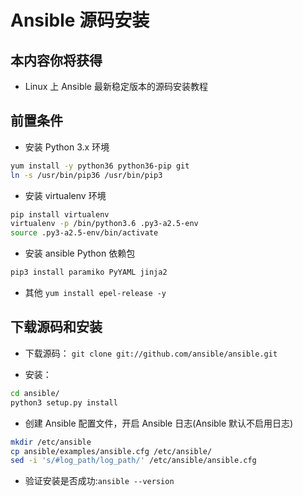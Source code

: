 # Ansible 源码安装

## 本内容你将获得

- Linux 上 Ansible 最新稳定版本的源码安装教程

## 前置条件

- 安装 Python 3.x 环境

```bash
yum install -y python36 python36-pip git
ln -s /usr/bin/pip36 /usr/bin/pip3
```

- 安装 virtualenv 环境

```bash
pip install virtualenv
virtualenv -p /bin/python3.6 .py3-a2.5-env
source .py3-a2.5-env/bin/activate
```

- 安装 ansible Python 依赖包

```bash
pip3 install paramiko PyYAML jinja2
```

- 其他
  `yum install epel-release -y`

## 下载源码和安装

- 下载源码：
  `git clone git://github.com/ansible/ansible.git`

- 安装：

```bash
cd ansible/
python3 setup.py install
```

- 创建 Ansible 配置文件，开启 Ansible 日志(Ansible 默认不启用日志)

```bash
mkdir /etc/ansible
cp ansible/examples/ansible.cfg /etc/ansible/
sed -i 's/#log_path/log_path/' /etc/ansible/ansible.cfg
```

- 验证安装是否成功:`ansible --version`
